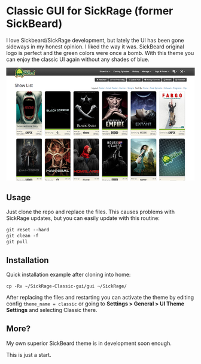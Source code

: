# Classic GUI for SickRage (former SickBeard)

I love Sickbeard/SickRage development, but lately the UI has been gone sideways in my honest opinion. I liked the way it was. SickBeard original logo is perfect and the green colors were once a bomb. With this theme you can enjoy the classic UI again without any shades of blue.

![Screenshot (poster view)](https://raw.githubusercontent.com/ronilaukkarinen/SickRage-Classic-gui/master/src/screenshot_2.png "Screenshot")

## Usage

Just clone the repo and replace the files. This causes problems with SickRage updates, but you can easily update with this routine:

	git reset --hard
	git clean -f
	git pull

## Installation 

Quick installation example after cloning into home:

    cp -Rv ~/SickRage-Classic-gui/gui ~/SickRage/

After replacing the files and restarting you can activate the theme by editing config `theme_name = classic` or going to **Settings > General > UI Theme Settings** and selecting Classic there.

## More?

My own superior SickBeard theme is in development soon enough.

This is just a start.
